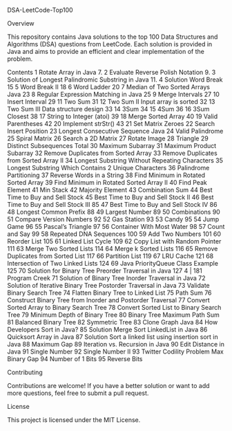 DSA-LeetCode-Top100

Overview

This repository contains Java solutions to the top 100 Data Structures and Algorithms (DSA) questions from LeetCode. Each solution is provided in Java and aims to provide an efficient and clear implementation of the problem.

Contents
1 Rotate Array in Java 7.
2 Evaluate Reverse Polish Notation 9.
3 Solution of Longest Palindromic Substring in Java 11.
4 Solution Word Break 15
5 Word Break II 18
6 Word Ladder 20
7 Median of Two Sorted Arrays Java 23
8 Regular Expression Matching in Java 25
9 Merge Intervals 27
10 Insert Interval 29
11 Two Sum 31
12 Two Sum II Input array is sorted 32
13 Two Sum III Data structure design 33
14 3Sum 34
15 4Sum 36
16 3Sum Closest 38
17 String to Integer (atoi) 39
18 Merge Sorted Array 40
19 Valid Parentheses 42
20 Implement strStr() 43
21 Set Matrix Zeroes
22 Search Insert Position
23 Longest Consecutive Sequence Java
24 Valid Palindrome
25 Spiral Matrix
26 Search a 2D Matrix
27 Rotate Image
28 Triangle
29 Distinct Subsequences Total
30 Maximum Subarray
31 Maximum Product Subarray
32 Remove Duplicates from Sorted Array
33 Remove Duplicates from Sorted Array II
34 Longest Substring Without Repeating Characters
35 Longest Substring Which Contains 2 Unique Characters
36 Palindrome Partitioning
37 Reverse Words in a String
38 Find Minimum in Rotated Sorted Array
39 Find Minimum in Rotated Sorted Array II
40 Find Peak Element
41 Min Stack
42 Majority Element
43 Combination Sum
44 Best Time to Buy and Sell Stock
45 Best Time to Buy and Sell Stock II
46 Best Time to Buy and Sell Stock III 85
47 Best Time to Buy and Sell Stock IV 86
48 Longest Common Prefix 88
49 Largest Number 89
50 Combinations 90
51 Compare Version Numbers 92
52 Gas Station 93
53 Candy 95
54 Jump Game 96
55 Pascal’s Triangle 97
56 Container With Most Water 98
57 Count and Say 99
58 Repeated DNA Sequences 100
59 Add Two Numbers 101
60 Reorder List 105
61 Linked List Cycle 109
62 Copy List with Random Pointer 111
63 Merge Two Sorted Lists 114
64 Merge k Sorted Lists 116
65 Remove Duplicates from Sorted List 117
66 Partition List 119
67 LRU Cache 121
68 Intersection of Two Linked Lists 124
69 Java PriorityQueue Class Example 125
70 Solution for Binary Tree Preorder Traversal in Java 127
  4 | 181 Program Creek
  71 Solution of Binary Tree Inorder Traversal in Java
72 Solution of Iterative Binary Tree Postorder Traversal in Java
73 Validate Binary Search Tree
74 Flatten Binary Tree to Linked List
75 Path Sum
76 Construct Binary Tree from Inorder and Postorder Traversal
77 Convert Sorted Array to Binary Search Tree
78 Convert Sorted List to Binary Search Tree
79 Minimum Depth of Binary Tree
80 Binary Tree Maximum Path Sum
81 Balanced Binary Tree
82 Symmetric Tree
83 Clone Graph Java
84 How Developers Sort in Java?
85 Solution Merge Sort LinkedList in Java
86 Quicksort Array in Java
87 Solution Sort a linked list using insertion sort in Java
88 Maximum Gap
89 Iteration vs. Recursion in Java
90 Edit Distance in Java
91 Single Number
92 Single Number II
93 Twitter Codility Problem Max Binary Gap
94 Number of 1 Bits
95 Reverse Bits


Contributing

Contributions are welcome! If you have a better solution or want to add more questions, feel free to submit a pull request.

License

This project is licensed under the MIT License.
